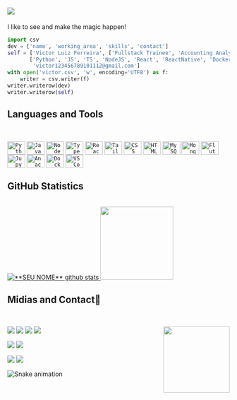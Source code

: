 <h1 align="left">
  <img src="https://readme-typing-svg.herokuapp.com?font=Fira+Code&weight=500&size=30&duration=4500&pause=100&color=F7873A&center=true&vCenter=true&width=440&lines=Olá,+seja bem+%F0%9F%91%8B">
</h1>





I like to see and make the magic happen!

```python
import csv 
dev = ['name', 'working_area', 'skills', 'contact']
self = ['Victor Luiz Ferreira', ['Fullstack Trainee', 'Accounting Analyst'],
       ['Python', 'JS', 'TS', 'NodeJS', 'React', 'ReactNative', 'Docker', 'MongoDB', '...'],
        'victor123456789101112@gmail.com']
with open('victor.csv', 'w', encoding='UTF8') as f:
    writer = csv.writer(f)
writer.writerow(dev)
writer.writerow(self)
```


<h2 align="left" style="font-weight: bold">Languages and Tools</h2>

<br>

<code><img align="center" alt="Python" height="30" width="40" src="https://cdn.jsdelivr.net/gh/devicons/devicon/icons/python/python-original.svg"/></code>
<code><img align="center" alt="JavaScript" height="30" width="40" src="https://cdn.jsdelivr.net/gh/devicons/devicon/icons/javascript/javascript-original.svg"/></code>
<code><img align="center" alt="NodeJS" height="30" width="40" src="https://cdn.jsdelivr.net/gh/devicons/devicon/icons/nodejs/nodejs-original.svg"/></code>
<code><img align="center" alt="TypeScript" height="30" width="40" src="https://cdn.jsdelivr.net/gh/devicons/devicon/icons/typescript/typescript-original.svg"/></code>
<code><img align="center" alt="React" height="30" width="40" src="https://cdn.jsdelivr.net/gh/devicons/devicon/icons/react/react-original.svg"/></code>
<code><img align="center" alt="Tailwind" height="30" width="40" src="https://cdn.jsdelivr.net/gh/devicons/devicon/icons/tailwindcss/tailwindcss-plain.svg"/></code>
<code><img align="center" alt="CSS" height="30" width="40" src="https://cdn.jsdelivr.net/gh/devicons/devicon/icons/css3/css3-original.svg"/></code>
<code><img align="center" alt="HTML" height="30" width="40" src="https://cdn.jsdelivr.net/gh/devicons/devicon/icons/html5/html5-original.svg"/></code>
<code><img align="center" alt="MySQL" height="30" width="40" src="https://cdn.jsdelivr.net/gh/devicons/devicon/icons/mysql/mysql-original.svg"/></code>
<code><img align="center" alt="MongoDB" height="30" width="40" src="https://cdn.jsdelivr.net/gh/devicons/devicon/icons/mongodb/mongodb-original.svg"/></code>
<code><img align="center" alt="Flutter" height="30" width="40" src="https://cdn.jsdelivr.net/gh/devicons/devicon/icons/flutter/flutter-original.svg"/></code>
<code><img align="center" alt="Jupyter" height="30" width="40" src="https://cdn.jsdelivr.net/gh/devicons/devicon/icons/jupyter/jupyter-original.svg"/></code>
<code><img align="center" alt="Anaconda" height="30" width="40" src="https://cdn.jsdelivr.net/gh/devicons/devicon/icons/anaconda/anaconda-original.svg"/></code>
<code><img align="center" alt="Docker" height="30" width="40" src="https://cdn.jsdelivr.net/gh/devicons/devicon/icons/docker/docker-original.svg"/></code>
<code><img align="center" alt="VSCode" height="30" width="40" src="https://cdn.jsdelivr.net/gh/devicons/devicon/icons/vscode/vscode-original.svg"/></code>

<h2 align="left" style="font-weight: bold">GitHub Statistics</h2>

<br>



<a href="https://github.com/VictorLuizFerreira">
 <img  src="https://github-readme-stats.vercel.app/api?username=VictorLuizFerreira&show_icons=true&theme=synthwave&line_height=20" alt="**SEU NOME** github stats"/>
</a>
<a href="https://github.com/VictorLuizFerreira">
  <img height="165cm" src="https://github-readme-stats.vercel.app/api/top-langs/?username=VictorLuizFerreira&layout=compact&langs_count=16&theme=synthwave"/>
</a>



<br>
<h2 align="left">Midias and Contact📱 </h2>
<br>

<div>
<img align="right" width="150" src="https://media0.giphy.com/media/LaVp0AyqR5bGsC5Cbm/giphy.gif?cid=ecf05e471cob4suakrgc7r9z5hfcod343mlnq8t1p585s2gp&rid=giphy.gif&ct=g" />

  <a href="https://www.instagram.com/victor.luiz_fr/" target="_blank"><img  src="https://img.shields.io/badge/-Instagram-%23E4405F?style=for-the-badge&logo=instagram&logoColor=white" target="_blank"></a>
  <a href="https://twitter.com/victor_fr12" target="_blank"><img  src="	https://img.shields.io/badge/Twitter-1DA1F2?style=for-the-badge&logo=twitter&logoColor=white" target="_blank"></a>
  <a href="https://www.facebook.com/vtr.luiz.ferreira" target="_blank"><img  src="https://img.shields.io/badge/Facebook-1877F2?style=for-the-badge&logo=facebook&logoColor=white" target="_blank"></a>
  <a href="https://www.linkedin.com/in/victor-luiz-ferreira-501637195/" target="_blank"><img src="https://img.shields.io/badge/-LinkedIn-%230077B5?style=for-the-badge&logo=linkedin&logoColor=white" target="_blank"></a> 

  <a href="mailto:victor123456789101112@gmail.com" target="_blank"><img  src="https://img.shields.io/badge/Gmail-D14836?style=for-the-badge&logo=gmail&logoColor=white" target="_blank"></a>
  <a href="mailto:victorluiz_ferreira@hotmail.com" target="_blank"><img src="https://img.shields.io/badge/Microsoft_Outlook-0078D4?style=for-the-badge&logo=microsoft-outlook&logoColor=white" target="_blank"></a>

  <a href="https://www.youtube.com/@VTRferreiraLZ" target="_blank"><img  src="https://img.shields.io/badge/YouTube-FF0000?style=for-the-badge&logo=youtube&logoColor=white" target="_blank"></a>
  <a href="https://www.twitch.tv/vtrferreira" target="_blank"><img src="https://img.shields.io/badge/Twitch-9146FF?style=for-the-badge&logo=twitch&logoColor=white" target="_blank"></a>
  
</div>

![Snake animation](https://github.com/VictorLuizFerreira/VictorLuizFerreira/blob/output/github-contribution-grid-snake.svg)
